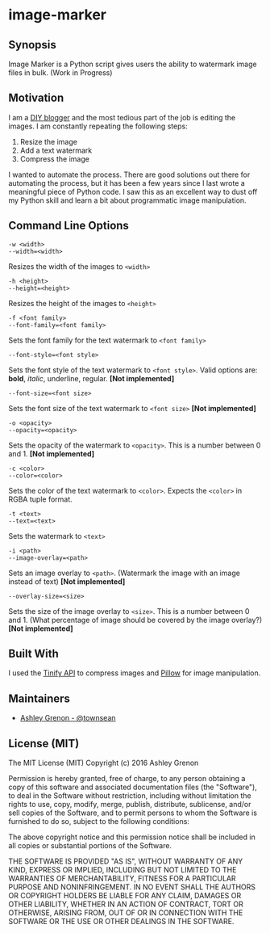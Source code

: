 # image-marker

## Synopsis

Image Marker is a Python script gives users the ability to watermark image files in bulk. (Work in Progress)

## Motivation

I am a [DIY blogger](http://www.ashleygrenon.com/) and the most tedious part of the job is editing the images.  I am constantly repeating the following steps:

1. Resize the image
2. Add a text watermark  
3. Compress the image

I wanted to automate the process.  There are good solutions out there for automating the process, but it has been a few years since I last wrote a meaningful piece of Python code.  I saw this as an excellent way to dust off my Python skill and learn a bit about programmatic image manipulation.

## Command Line Options

```
-w <width>
--width=<width>
```
Resizes the width of the images to `<width>`


```
-h <height>
--height=<height>
```
Resizes the height of the images to `<height>`


```
-f <font family>
--font-family=<font family>
```
Sets the font family for the text watermark to `<font family>`


```
--font-style=<font style>
```
Sets the font style of the text watermark to `<font style>`.  Valid options are: **bold**, *italic*, underline, regular. **[Not implemented]**


```
--font-size=<font size>
```
Sets the font size of the text watermark to `<font size>` **[Not implemented]**


```
-o <opacity>
--opacity=<opacity>
```
Sets the opacity of the watermark to `<opacity>`.  This is a number between 0 and 1. **[Not implemented]**


```
-c <color>
--color=<color>
```
Sets the color of the text watermark to `<color>`.  Expects the `<color>` in RGBA tuple format.


```
-t <text>
--text=<text>
```
Sets the watermark to `<text>`


```
-i <path>
--image-overlay=<path>
```
Sets an image overlay to `<path>`. (Watermark the image with an image instead of text) **[Not implemented]**


```
--overlay-size=<size>
```
Sets the size of the image overlay to `<size>`. This is a number between 0 and 1. (What percentage of image should be covered by the image overlay?) **[Not implemented]**

## Built With

I used the [Tinify API](https://tinypng.com/developers/reference/python) to compress images and [Pillow](https://pillow.readthedocs.io/en/3.3.x/) for image manipulation.

## Maintainers

* [Ashley Grenon - @townsean](https://github.com/townsean)

## License (MIT)

The MIT License (MIT)
Copyright (c) 2016 Ashley Grenon

Permission is hereby granted, free of charge, to any person obtaining a copy of this software and associated documentation files (the "Software"), to deal in the Software without restriction, including without limitation the rights to use, copy, modify, merge, publish, distribute, sublicense, and/or sell copies of the Software, and to permit persons to whom the Software is furnished to do so, subject to the following conditions:

The above copyright notice and this permission notice shall be included in all copies or substantial portions of the Software.

THE SOFTWARE IS PROVIDED "AS IS", WITHOUT WARRANTY OF ANY KIND, EXPRESS OR IMPLIED, INCLUDING BUT NOT LIMITED TO THE WARRANTIES OF MERCHANTABILITY, FITNESS FOR A PARTICULAR PURPOSE AND NONINFRINGEMENT. IN NO EVENT SHALL THE AUTHORS OR COPYRIGHT HOLDERS BE LIABLE FOR ANY CLAIM, DAMAGES OR OTHER LIABILITY, WHETHER IN AN ACTION OF CONTRACT, TORT OR OTHERWISE, ARISING FROM, OUT OF OR IN CONNECTION WITH THE SOFTWARE OR THE USE OR OTHER DEALINGS IN THE SOFTWARE.
